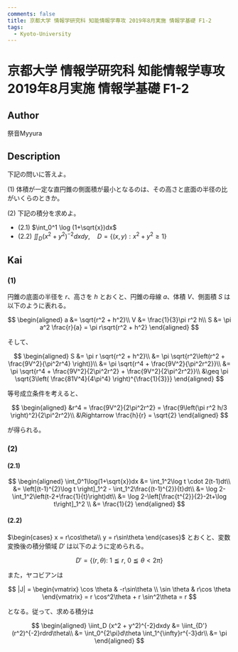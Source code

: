 ```yaml
---
comments: false
title: 京都大学 情報学研究科 知能情報学専攻 2019年8月実施 情報学基礎 F1-2
tags:
  - Kyoto-University
---
```

# 京都大学 情報学研究科 知能情報学専攻 2019年8月実施 情報学基礎 F1-2

## **Author**
祭音Myyura

## **Description**
下記の問いに答えよ。

(1) 体積が一定な直円錐の側面積が最小となるのは、その高さと底面の半径の比がいくらのときか。

(2) 下記の積分を求めよ。

- (2.1) $\int_0^1 \log (1+\sqrt{x})dx$
- (2.2) $\iint_D (x^2+y^2)^{-2} dxdy, \quad D = \{(x,y): x^2+y^2 \geq 1\}$

## **Kai**
### (1)
円錐の底面の半径を $r$、高さを $h$ とおくと、円錐の母線 $a$、体積 $V$、側面積 $S$ は以下のように表れる。

$$
\begin{aligned}
a &= \sqrt{r^2 + h^2}\\
V &= \frac{1}{3}\pi r^2 h\\
S &= \pi a^2 \frac{r}{a} = \pi r\sqrt{r^2 + h^2}
\end{aligned}
$$

そして、

$$
\begin{aligned}
S &= \pi r \sqrt{r^2 + h^2}\\
&= \pi \sqrt{r^2\left(r^2 + \frac{9V^2}{\pi^2r^4} \right)}\\
&= \pi \sqrt{r^4 + \frac{9V^2}{\pi^2r^2}}\\
&= \pi \sqrt{r^4 + \frac{9V^2}{2\pi^2r^2} + \frac{9V^2}{2\pi^2r^2}}\\
&\geq \pi \sqrt{3\left( \frac{81V^4}{4\pi^4} \right)^{\frac{1}{3}}}
\end{aligned}
$$

等号成立条件を考えると、

$$
\begin{aligned}
&r^4 = \frac{9V^2}{2\pi^2r^2} = \frac{9\left(\pi r^2 h/3 \right)^2}{2\pi^2r^2}\\
&\Rightarrow \frac{h}{r} = \sqrt{2}
\end{aligned}
$$

が得られる。

### (2)
#### (2.1)

$$
\begin{aligned}
\int_0^1\log(1+\sqrt{x})dx
&= \int_1^2\log t \cdot 2(t-1)dt\\
&= \left[(t-1)^{2}\log t \right]_1^2 - \int_1^2\frac{(t-1)^{2}}{t}dt\\
&= \log 2-\int_1^2\left(t-2+\frac{1}{t}\right)dt\\
&= \log 2-\left[\frac{t^{2}}{2}-2t+\log t\right]_1^2 \\
&= \frac{1}{2}
\end{aligned}
$$

#### (2.2)
$\begin{cases}
x = r\cos\theta\\
y = r\sin\theta
\end{cases}$ とおくと、変数変換後の積分領域 $D'$ は以下のように定められる。

$$
D' = \{ (r,\theta):~1\leqq r,~0\leqq\theta<2\pi \}
$$

また，ヤコビアンは

$$
|J| =
\begin{vmatrix}
\cos \theta & -r\sin\theta \\
\sin \theta & r\cos \theta
\end{vmatrix} = r \cos^2\theta + r \sin^2\theta = r
$$

となる。従って、求める積分は

$$
\begin{aligned}
\iint_D (x^2 + y^2)^{-2}dxdy
&= \iint_{D'} (r^2)^{-2}rdrd\theta\\
&= \int_0^{2\pi}d\theta \int_1^{\infty}r^{-3}dr\\
&= \pi
\end{aligned}
$$
